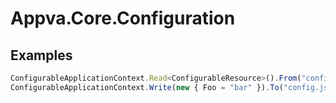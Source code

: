 # Appva.Core.Configuration
## Examples
```javascript
ConfigurableApplicationContext.Read<ConfigurableResource>().From("config.json").ToObject();
ConfigurableApplicationContext.Write(new { Foo = "bar" }).To("config.json").Execute();
```
